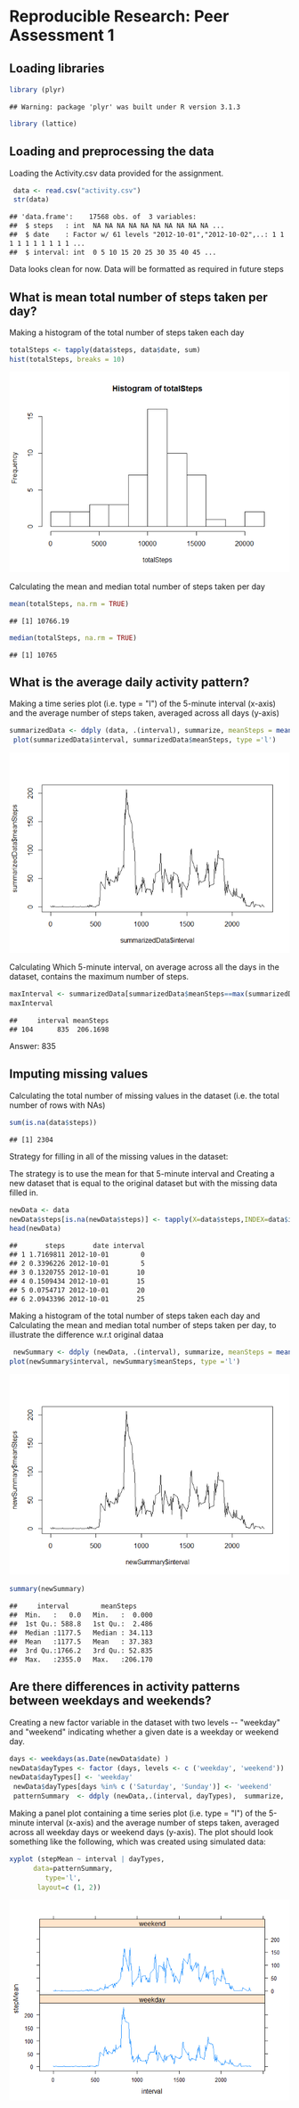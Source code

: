 # Reproducible Research: Peer Assessment 1
## Loading libraries
 

```r
library (plyr)
```

```
## Warning: package 'plyr' was built under R version 3.1.3
```

```r
library (lattice)
```

## Loading and preprocessing the data

Loading the Activity.csv data provided for the assignment.


```r
 data <- read.csv("activity.csv")
 str(data)
```

```
## 'data.frame':	17568 obs. of  3 variables:
##  $ steps   : int  NA NA NA NA NA NA NA NA NA NA ...
##  $ date    : Factor w/ 61 levels "2012-10-01","2012-10-02",..: 1 1 1 1 1 1 1 1 1 1 ...
##  $ interval: int  0 5 10 15 20 25 30 35 40 45 ...
```

Data looks clean for now. Data will be formatted as required in future steps

## What is mean total number of steps taken per day?

Making a histogram of the total number of steps taken each day

```r
totalSteps <- tapply(data$steps, data$date, sum)
hist(totalSteps, breaks = 10)
```

![](PA1_template_files/figure-html/unnamed-chunk-3-1.png) 

Calculating the mean and median total number of steps taken per day

```r
mean(totalSteps, na.rm = TRUE)
```

```
## [1] 10766.19
```

```r
median(totalSteps, na.rm = TRUE)
```

```
## [1] 10765
```


## What is the average daily activity pattern?

Making a time series plot (i.e. type = "l") of the 5-minute interval (x-axis) and the average number of steps taken, averaged across all days (y-axis)

```r
summarizedData <- ddply (data, .(interval), summarize, meanSteps = mean(steps, na.rm=TRUE))
 plot(summarizedData$interval, summarizedData$meanSteps, type ='l')
```

![](PA1_template_files/figure-html/unnamed-chunk-6-1.png) 

Calculating Which 5-minute interval, on average across all the days in the dataset, contains the maximum number of steps.

```r
maxInterval <- summarizedData[summarizedData$meanSteps==max(summarizedData$meanSteps),]
maxInterval
```

```
##     interval meanSteps
## 104      835  206.1698
```

Answer: 835


## Imputing missing values

Calculating the total number of missing values in the dataset (i.e. the total number of rows with NAs)

```r
sum(is.na(data$steps))
```

```
## [1] 2304
```
Strategy for filling in all of the missing values in the dataset:

The strategy is to use  the mean for that 5-minute interval and Creating  a new dataset that is equal to the original dataset but with the missing data filled in.

```r
newData <- data
newData$steps[is.na(newData$steps)] <- tapply(X=data$steps,INDEX=data$interval,FUN=mean,na.rm=TRUE)
head(newData)
```

```
##       steps       date interval
## 1 1.7169811 2012-10-01        0
## 2 0.3396226 2012-10-01        5
## 3 0.1320755 2012-10-01       10
## 4 0.1509434 2012-10-01       15
## 5 0.0754717 2012-10-01       20
## 6 2.0943396 2012-10-01       25
```
Making a histogram of the total number of steps taken each day and Calculating the mean and median total number of steps taken per day, to illustrate the difference w.r.t original dataa

```r
 newSummary <- ddply (newData, .(interval), summarize, meanSteps = mean(steps, na.rm=TRUE))
plot(newSummary$interval, newSummary$meanSteps, type ='l')
```

![](PA1_template_files/figure-html/unnamed-chunk-10-1.png) 

```r
summary(newSummary)
```

```
##     interval        meanSteps      
##  Min.   :   0.0   Min.   :  0.000  
##  1st Qu.: 588.8   1st Qu.:  2.486  
##  Median :1177.5   Median : 34.113  
##  Mean   :1177.5   Mean   : 37.383  
##  3rd Qu.:1766.2   3rd Qu.: 52.835  
##  Max.   :2355.0   Max.   :206.170
```


## Are there differences in activity patterns between weekdays and weekends?
Creating a new factor variable in the dataset with two levels -- "weekday" and "weekend" indicating whether a given date is a weekday or weekend day.


```r
days <- weekdays(as.Date(newData$date) )
newData$dayTypes <- factor (days, levels <- c ('weekday', 'weekend'))
newData$dayTypes[] <- 'weekday'
 newData$dayTypes[days %in% c ('Saturday', 'Sunday')] <- 'weekend'
 patternSummary  <- ddply (newData,.(interval, dayTypes),  summarize,                           stepMean = mean(steps, na.rm=TRUE))
```



Making a panel plot containing a time series plot (i.e. type = "l") of the 5-minute interval (x-axis) and the average number of steps taken, averaged across all weekday days or weekend days (y-axis). The plot should look something like the following, which was created using simulated data:


```r
xyplot (stepMean ~ interval | dayTypes, 
      data=patternSummary,
         type='l',
       layout=c (1, 2))
```

![](PA1_template_files/figure-html/unnamed-chunk-12-1.png) 

